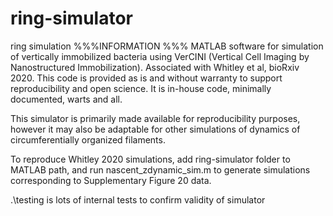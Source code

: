 # ring-simulator
 ring simulation
%%%INFORMATION %%%
MATLAB software for simulation of vertically immobilized bacteria using VerCINI (Vertical Cell Imaging by Nanostructured Immobilization). Associated with Whitley et al, bioRxiv 2020.
This code is provided as is and without warranty to support reproducibility and open science. It is in-house code, minimally documented, warts and all. 

This simulator is primarily made available for reproducibility purposes, however it may also be adaptable for other simulations of dynamics of circumferentially organized filaments.

To reproduce Whitley 2020 simulations, add ring-simulator folder to MATLAB path, and run nascent_zdynamic_sim.m to generate simulations corresponding to Supplementary Figure 20 data.

 .\testing is lots of internal tests to confirm validity of simulator

